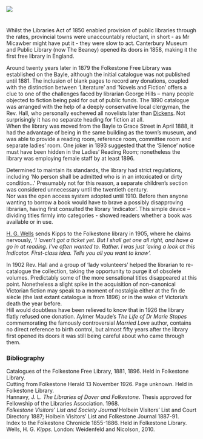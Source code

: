 <a href="https://dev.visual-essays.app"><img src="https://dev-visual-essays.netlify.app/images/ve-button.png"></a> 
<param ve-config title="Folkestone Free Library" author="Professor Carolyn Oulton" layout="vtl" banner="https://upload.wikimedia.org/wikipedia/commons/c/c2/West_Cliff%2C_Folkestone%2C_England-LCCN2002696751.jpg">

#

<param ve-entity eid="Q26370404" aliases="Canterbury Museum and Public Library">
<param ve-entity eid="Q26314337" aliases="Folkestone Free Library">
<param ve-entity eid="Q107306323" aliases="Grace Street">

Whilst the Libraries Act of 1850 enabled provision of public libraries through the rates, provincial towns were unaccountably reluctant, in short -  as Mr Micawber might have put it - they were slow to act. Canterbury Museum and Public Library (now The Beaney) opened its doors in 1858, making it the first free library in England.
<param ve-image url="https://upload.wikimedia.org/wikipedia/commons/4/4d/Canterbury_Library_main_entrance.jpg" label="Canterbury Library" attribution="DaKey2insight, CC BY-SA 4.0, via Wikimedia Commons">
<param ve-map center="Q26370404" zoom="15">

Around twenty years later in 1879 the Folkestone Free Library was established on the Bayle,  although the initial catalogue was not published until 1881. The inclusion of blank pages to record any donations, coupled with the distinction between ‘Literature’ and ‘Novels and Fiction’ offers a clue to one of the challenges faced by librarian George Hills – many people objected to fiction being paid for out of public funds. The 1890 catalogue was arranged with the help of a deeply conservative local clergyman, the Rev. Hall, who personally eschewed all novelists later than [Dickens](https://kent-maps.online/dickens). Not surprisingly it has no separate heading for fiction at all.   
When the library was moved from the Bayle to Grace Street in April 1888, it had the advantage of being in the same building as the town’s museum, and was able to provide a reading room, reference room, committee room and separate ladies’ room. One joker in 1893 suggested that the ‘Silence’ notice must have been hidden in the Ladies’ Reading Room;  nonetheless the library was employing female staff by at least 1896.  
<param ve-image url="https://s2.geograph.org.uk/geophotos/06/44/15/6441598_45f93e8d_1024x1024.jpg" label="Folkestone Library" attribution="© Copyright Wayland Smith and licensed for reuse under this Creative Commons Licence.">
<param ve-map center="Q26627877" zoom="10">

Determined to maintain its standards, the library had strict regulations, including ‘No person shall be admitted who is in an intoxicated or dirty condition…’  Presumably not for this reason, a separate children’s section was considered unnecessary until the twentieth century.   
Nor was the open access system adopted until 1910. Before then anyone wanting to borrow a book would have to brave a possibly disapproving librarian, having first consulted the library ‘indicator’. This simple device – dividing titles firmly into categories - showed readers whether a book was available or in use. 
<param ve-image url="images/library indicator1.jpg" label="Library Indicator" attribution="Kent Archive and Local History Service"> 
<param ve-map center="Q107306323" zoom="10">

[H. G. Wells](/20c/20c-wellshg-biography) sends Kipps to the Folkestone library in 1905, where he claims nervously, _‘I ‘aven’t got a ticket yet. But I shall get one all right, and have a go in at reading. I’ve often wanted to. Rather. I was just ‘aving a look at this Indicator. First-class idea. Tells you all you want to know’._ 
<param ve-image url="images/kippsinfolkestonelibrary.jpg"  label="Kipps in Folkestone Library" attribution="Kent Archive and Local History Service">
                                                                   
In 1902 Rev. Hall and a group of ‘lady volunteers’ helped the librarian to re-catalogue the collection, taking the opportunity to purge it of obsolete volumes. Predictably some of the more sensational titles disappeared at this point. Nonetheless a slight spike in the acquisition of non-canonical Victorian fiction may speak to a moment of nostalgia either at the fin de siècle (the last extant catalogue is from 1896) or in the wake of Victoria’s death the year before.    
Hill would doubtless have been relieved to know that in 1926 the library flatly refused one donation. Aylmer Maude’s _The Life of Dr Marie Stopes_ commemorating the famously controversial _Married Love_ author, contains no direct reference to birth control, but almost fifty years after the library first opened its doors it was still being careful about who came through them. 
<param ve-image url="https://upload.wikimedia.org/wikipedia/commons/2/2d/Marie_Stopes_in_her_laboratory%2C_1904.jpg" label="Marie Stopes in her laboratory, 1904" attribution="Author unknown, Public domain, via Wikimedia Commons">

### Bibliography

Catalogues of the Folkestone Free Library, 1881, 1896. Held in Folkestone Library.   
Cutting from Folkestone Herald 13 November 1926. Page unknown. Held in Folkestone Library.   
Hannavy, J. L. _The Libraries of Dover and Folkestone_. Thesis approved for Fellowship of the Libraries Association. 1968.   
_Folkestone Visitors’ List and Society Journal_ Holbein Visitors’ List and Court Directory 1887; Holbein Visitors’ List and Folkestone Journal 1887-91.   
Index to the Folkestone Chronicle 1855-1886. Held in Folkestone Library.   
Wells, H. G. _Kipps_. London: Weidenfeld and Nicolson, 2010.   
